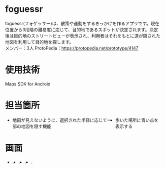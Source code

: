 # foguessr
foguessr(フォゲッサー)は、散策や運動をするきっかけを作るアプリです。現在位置から3段階の難易度に応じて、目的地であるスポットが決定されます。決定後は目的地のストリートビューが表示され、利用者はそれをもとに道が隠された地図を利用して目的地を探します。
<br>
メンバー：3人
ProtoPedia：https://protopedia.net/prototype/4147

# 使用技術
Maps SDK for Android

# 担当箇所
+ 地図が見えないように、選択された半径に応じて一部の地図を隠す機能
+ 歩いた場所に青い点を表示する

# 画面
<style>
  ul {
    display: flex;
  }
</style>

<ul>
  <li><img src="https://github.com/user-attachments/assets/685b2aa8-5713-4479-b346-db6b6002bca3" width=30%></li>
  <li><img src="https://github.com/user-attachments/assets/065f8638-2337-41c7-a2f5-77cd8e957df3" width=30%></li>
  <li><img src="https://github.com/user-attachments/assets/94c89787-d2a1-4be9-b2f5-23c966cf73d5" width=30%></li>
  <li><img src="https://github.com/user-attachments/assets/085be78d-b1cf-42e7-8269-15e1521bd414" width=30%></li>
</ul>




